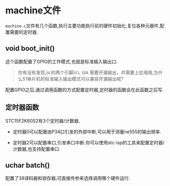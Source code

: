 # machine文件

`machine.c`文件有几个函数,执行主要功能执行前的硬件初始化,复位各种元器件,配置需要的定时器.

## void boot_init()

这个函数配置了GPIO的工作模式,也就是标准输入输出口.

> 你有没有发现,iic的两个引脚`SCL` `SDA` 需要开漏输出，并需要上拉电阻,为什么51单片机的标准输入输出模式可以兼容开漏输出呢?

配置GPIO之后,通过调用函数的方式配置定时器,定时器的函数会在此函数之后写.

##  定时器函数

STC15F2K60S2有3个定时器/计数器,

- 定时器0可以配置由P34口引发的外部中断,可以用于测量ne555的输出频率.

- 定时器2可以配置串口,引发串口中断.你可以使用stc-isp的工具来配置定时器/计数器,也支持配置串口.

## uchar batch()

配置了38译码器和锁存器,可直接传参来选择调用哪个硬件运行.

